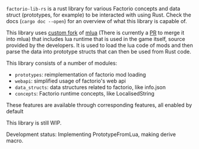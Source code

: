 `factorio-lib-rs` is a rust library for various Factorio concepts and data struct (prototypes, for example) to be interacted with using Rust. Check the docs (`cargo doc --open`) for an overview of what this library is capable of.

This library uses [custom fork](https://github.com/JohnTheCoolingFan/factorio-mlua) of [mlua](https://github.com/khvzak/mlua) (There is currently a [PR](https://github.com/khvzak/mlua/pull/141) to merge it into mlua) that includes lua runtime that is used in the game itself, source provided by the developers. It is used to load the lua code of mods and then parse the data into prototype structs that can then be used from Rust code.

This library consists of a number of modules:
- `prototypes`: reimplementation of factorio mod loading
- `webapi`: simplified usage of factorio's web api
- `data_structs`: data structures related to factorio, like info.json
- `concepts`: Factorio runtime concepts, like LocalisedString

These features are available through corresponding features, all enabled by default

This library is still WIP.

Development status: Implementing PrototypeFromLua, making derive macro.
